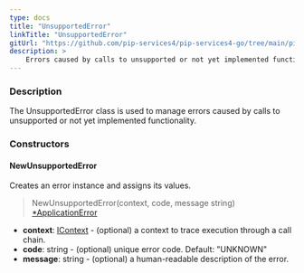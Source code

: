 ```yaml
---
type: docs
title: "UnsupportedError"
linkTitle: "UnsupportedError"
gitUrl: "https://github.com/pip-services4/pip-services4-go/tree/main/pip-services4-commons-go"
description: >
    Errors caused by calls to unsupported or not yet implemented functionality.
---
```


### Description

The UnsupportedError class is used to manage errors caused by calls to unsupported or not yet implemented functionality.

### Constructors

#### NewUnsupportedError
Creates an error instance and assigns its values.

> NewUnsupportedError(context, code, message string) [*ApplicationError](../application_error)

- **context**: [IContext](../../../components/context/icontext) - (optional) a context to trace execution through a call chain.
- **code**: string - (optional) unique error code. Default: "UNKNOWN"
- **message**: string - (optional) a human-readable description of the error.

